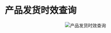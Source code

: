 # 产品发货时效查询

<div style="text-align: center;">
  <img src="https://haokaapi.lot-ml.com/upload/KnowladgeBase/20241016/5baa63db51f74f12bba1d36149f6715e.png" alt="产品发货时效查询" style="max-width: 100%; height: auto;">
</div>
